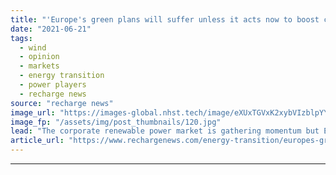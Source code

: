 ```yaml
---
title: "'Europe's green plans will suffer unless it acts now to boost corporate renewable energy'"
date: "2021-06-21"
tags: 
  - wind
  - opinion
  - markets
  - energy transition
  - power players
  - recharge news
source: "recharge news"
image_url: "https://images-global.nhst.tech/image/eXUxTGVxK2xybVIzblpYYTMwOWRSMGNwdVYwcndTVTJJaStJZnZuNTBIQT0=/nhst/binary/32fb2eb3fd1fdd2d95f38edcd1b73a74"
image_fp: "/assets/img/post_thumbnails/120.jpg"
lead: "The corporate renewable power market is gathering momentum but European businesses still face crucial policy and regulatory gaps, writes Hannah Hunt"
article_url: "https://www.rechargenews.com/energy-transition/europes-green-plans-will-suffer-unless-it-acts-now-to-boost-corporate-renewable-energy/2-1-1027521"
---
```


---
